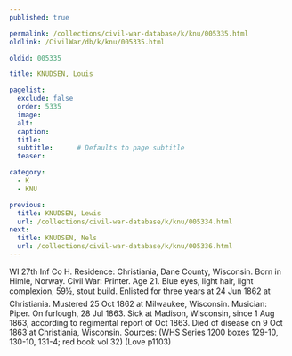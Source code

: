```yaml
---
published: true

permalink: /collections/civil-war-database/k/knu/005335.html
oldlink: /CivilWar/db/k/knu/005335.html

oldid: 005335

title: KNUDSEN, Louis

pagelist:
  exclude: false
  order: 5335
  image: 
  alt:
  caption:
  title:
  subtitle:      # Defaults to page subtitle
  teaser:

category: 
  - K 
  - KNU

previous:
  title: KNUDSEN, Lewis
  url: /collections/civil-war-database/k/knu/005334.html  
next:
  title: KNUDSEN, Nels
  url: /collections/civil-war-database/k/knu/005336.html   
---
```

WI 27th Inf Co H. Residence: Christiania, Dane County, Wisconsin. Born in Himle, Norway. Civil War: Printer. Age 21. Blue eyes, light hair, light complexion, 5&#146;9&frac12;&#148;, stout build. Enlisted for three years at 24 Jun 1862 at Christiania. Mustered 25 Oct 1862 at Milwaukee, Wisconsin. Musician: Piper. On furlough, 28 Jul 1863. Sick at Madison, Wisconsin, since 1 Aug 1863, according to regimental report of Oct 1863. Died of disease on 9 Oct 1863 at Christiania, Wisconsin. Sources: (WHS Series 1200 boxes 129-10, 130-10, 131-4; red book vol 32) (Love p1103)